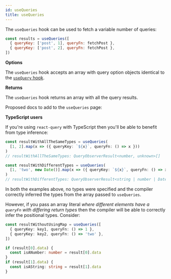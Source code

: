 ```yaml
---
id: useQueries
title: useQueries
---
```


The `useQueries` hook can be used to fetch a variable number of queries:

```js
const results = useQueries([
  { queryKey: ['post', 1], queryFn: fetchPost },
  { queryKey: ['post', 2], queryFn: fetchPost },
])
```

**Options**

The `useQueries` hook accepts an array with query option objects identical to the [`useQuery` hook](#usequery).

**Returns**

The `useQueries` hook returns an array with all the query results.

Proposed docs to add to the `useQueries` page:

**TypeScript users**

If you're using `react-query` with TypeScript then you'll be able to benefit from type inference:

```ts
const resultWithAllTheSameTypes = useQueries(
  [1, 2].map(x => ({ queryKey: `${x}`, queryFn: () => x }))
)
// resultWithAllTheSameTypes: QueryObserverResult<number, unknown>[]

const resultWithDifferentTypes = useQueries(
  [1, 'two', new Date()].map(x => ({ queryKey: `${x}`, queryFn: () => x }))
)
// resultWithDifferentTypes: QueryObserverResult<string | number | Date, unknown>[]
```

In both the examples above, no types were specified and the compiler correctly inferred the types from the array passed to `useQueries`.

However, if you pass an array literal *where different elements have a `queryFn` with differing return types* then the compiler will be able to correctly infer the positional types. Consider:

```ts
const resultWithoutUsingMap = useQueries([
  { queryKey: key1, queryFn: () => 1 },
  { queryKey: key2, queryFn: () => 'two' },
])

if (result[0].data) {
  const isANumber: number = result[0].data
}
if (result[1].data) {
  const isAString: string = result[1].data
}
```

